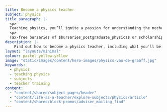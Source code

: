 ```yaml
---
title: Become a physics teacher
subject: physics
title_paragraph: |-
  <p>
  Teaching physics, you’ll ignite a passion for understanding the mechanics of our world. You’ll inspire pupils to be curious about everything, from the smallest particle to the vastness of the universe.</p> 
  <p>
  Tax-free bursaries of $bursaries_postgraduate_physics$ or scholarships of $scholarships_physics$ are available for eligible trainee physics teachers.</p>
description: |-
    Find out how to become a physics teacher, including what you'll be teaching and what funding is available to help you train.
layout: "layouts/minimal"
colour: pastel yellow-yellow
image: "static/images/content/hero-images/physics-van-de-graaff.jpg"
keywords:
  - physics
  - teaching physics
  - subjects
  - teacher training
content:
  - "content/shared/subject-pages/header"
  - "content/life-as-a-teacher/explore-subjects/physics/article"
  - "content/shared/block-promos/adviser_mailing_find"
---
```

